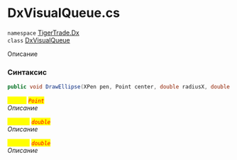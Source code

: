 
# DxVisualQueue.cs
`namespace` [TigerTrade.Dx](../TigerTrade.Dx.md)  
    `class` [DxVisualQueue](../../DxVisualQueue.cs.md)

Описание

### Синтаксис
```csharp
public void DrawEllipse(XPen pen, Point center, double radiusX, double radiusY)
```

<mark style="color:yellow;">`center`</mark> <mark style="color:red;">*`Point`*</mark>  
 *Описание*  
  
<mark style="color:yellow;">`radiusX`</mark> <mark style="color:red;">*`double`*</mark>  
 *Описание*  
  
<mark style="color:yellow;">`radiusY`</mark> <mark style="color:red;">*`double`*</mark>  
 *Описание*  
  

                    
                    